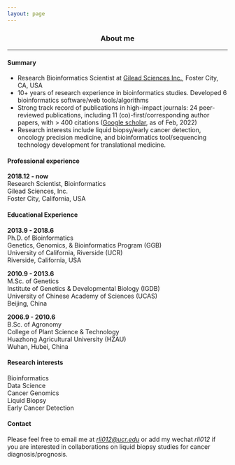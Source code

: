 ```yaml
---
layout: page
---
```


<div align="center"><h3>About me</h3></div>

----------------------

#### Summary

+ Research Bioinformatics Scientist at [Gilead Sciences Inc.](https://www.gilead.com/), Foster City, CA, USA
+ 10+ years of research experience in bioinformatics studies. Developed 6 bioinformatics software/web tools/algorithms
+ Strong track record of publications in high-impact journals: 24 peer-reviewed publications, including 11 (co)-first/corresponding author papers, with > 400 citations ([Google scholar](https://scholar.google.com/citations?hl=en&user=dsoteJwAAAAJ&view_op=list_works&sortby=pubdate), as of Feb, 2022)
+ Research interests include liquid biopsy/early cancer detection, oncology precision medicine, and bioinformatics tool/sequencing technology development for translational medicine.

#### Professional experience
**2018.12 - now**  
Research Scientist, Bioinformatics  
Gilead Sciences, Inc.  
Foster City, California, USA

#### Educational Experience
**2013.9 - 2018.6**  
Ph.D. of Bioinformatics  
Genetics, Genomics, & Bioinformatics Program (GGB)  
University of California, Riverside (UCR)  
Riverside, California, USA

**2010.9 - 2013.6**  
M.Sc. of Genetics  
Institute of Genetics & Developmental Biology (IGDB)  
University of Chinese Academy of Sciences (UCAS)  
Beijing, China

**2006.9 - 2010.6**  
B.Sc. of Agronomy  
College of Plant Science & Technology  
Huazhong Agricultural University (HZAU)  
Wuhan, Hubei, China

#### Research interests
Bioinformatics  
Data Science  
Cancer Genomics  
Liquid Biopsy  
Early Cancer Detection  

#### Contact
Please feel free to email me at *rli012@ucr.edu* or add my wechat *rli012* if you are interested in collaborations on liquid biopsy studies for cancer diagnosis/prognosis.
